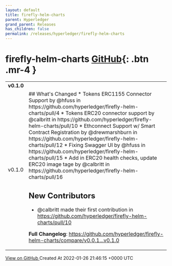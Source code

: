```yaml
---
layout: default
title: firefly-helm-charts
parent: Hyperledger
grand_parent: Releases
has_children: false
permalink: /releases/hyperledger/firefly-helm-charts
---
```


# firefly-helm-charts <span class="fs-3 right-align">[GitHub](https://github.com/hyperledger/firefly-helm-charts){: .btn .mr-4 }</span>


<div>
    <table>
        <tr>
            <td colspan="2">
                <b>
                    v0.1.0
                </b>
            </td>
        </tr>
        <tr>
            <td>
                <span class="chip">
                    v0.1.0
                </span>
            </td>
            <td>
                ## What's Changed
* Tokens ERC1155 Connector Support by @hfuss in https://github.com/hyperledger/firefly-helm-charts/pull/4
* Tokens ERC20 connector support by @calbritt in https://github.com/hyperledger/firefly-helm-charts/pull/10
* Ethconnect Support w/ Smart Contract Registration by @drewmarshburn in https://github.com/hyperledger/firefly-helm-charts/pull/12
* Fixing Swagger UI by @hfuss in https://github.com/hyperledger/firefly-helm-charts/pull/15
* Add in ERC20 health checks, update ERC20 image tage by @calbritt in https://github.com/hyperledger/firefly-helm-charts/pull/16

## New Contributors
* @calbritt made their first contribution in https://github.com/hyperledger/firefly-helm-charts/pull/10

**Full Changelog**: https://github.com/hyperledger/firefly-helm-charts/compare/v0.0.1...v0.1.0
            </td>
        </tr>
    </table>
    <a href="https://github.com/hyperledger/firefly-helm-charts/releases/tag/v0.1.0" class=".btn">
        View on GitHub
    </a>
    <span class="right-align">
        Created At 2022-01-26 21:46:15 +0000 UTC
    </span>
</div>

